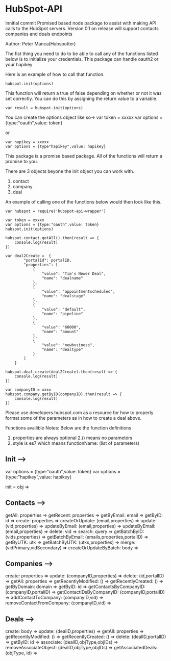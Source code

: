# HubSpot-API
Innitial commit
Promised based node package to assist with making API calls to the HubSpot 
servers.  Version 0.1 on release will support contacts companies and deals 
endpoints


Author: Peter Manca(Hubspotter)

The fist thing you need to do to be able to call any of the functions listed 
below is to initialize your credentials.  This package can handle oauth2 or 
your hapikey

Here is an example of how to call that function. 

	hubspot.init(options)

This function will return a true of false depending on whether or not it was set correctly. You can do this by assigning the return value to a variable. 

	var result = hubspot.init(options)

You can create the options object like so->
	var token = xxxxx
	var options = {type:"oauth",value: token}

or 

	var hapikey = xxxxx
	var options = {type"hapikey",value: hapikey}

This package is a promise based package. All of the functions will return a promise to you.  

There are 3 objects beyone the init object you can work with. 
1. contact
2. company
3. deal

An example of calling one of the functions below would then look like this. 

	var hubspot = require('hubspot-api-wrapper')

	var token = xxxxx
	var options = {type:"oauth",value: token}
	hubspot.init(options)

	hubspot.contact.getAll().then(result => {
		console.log(result)
	})

	var deal2Create =  {
            "portalId": portalID,
            "properties": [
                {
                    "value": "Tim's Newer Deal",
                    "name": "dealname"
                },
                {
                    "value": "appointmentscheduled",
                    "name": "dealstage"
                },
                {
                    "value": "default",
                    "name": "pipeline"
                },
                {
                    "value": "60000",
                    "name": "amount"
                },
                {
                    "value": "newbusiness",
                    "name": "dealtype"
                }
            ]
        }
	
	hubspot.deal.create(deal2Create).then(result => {
		console.log(result)
	})

	var companyID = xxxx
	hubspot.company.getByID(companyID).then(result => {
		console.log(result)
	})


Please use developers.hubspot.com as a resource for how to properly format 
some of the parameters as in how to create a deal above. 




Functions availible
Notes:
Below are the function definitions
1. properties are always optional
2.() means no parameters
3. style is es7 which means functionName: (list of parameters)

Init -->
---------------------


var options = {type:"oauth",value: token}
var options = {type:"hapikey",value: hapikey}

init = obj =>

Contacts -->
----------------------
getAll: properties =>
getRecent: properties =>
getByEmail: email =>
getByID: id =>
create: properties =>
createOrUpdate: (email,properties) =>
update: (vid,properties) =>
updateByEmail: (email,properties) => 
updateByEmail: (email,properties) =>
delete: vid => 
search: query => 
getBatchByID: (vids,properties) =>
getBatchByEmail: (emails,properties,portalID) =>
getByUTK: utk =>
getBatchByUTK: (utks,properties) => 
merge: (vidPrimary,vidSecondary) =>
createOrUpdateByBatch: body =>

Companies -->
----------------------

create: properties => 
update: (companyID,properties) => 
delete: (id,portalID) => 
getAll: properties =>
getRecentlyModified: () =>
getRecentlyCreated: () =>
getByDomain: domain =>
getByID: id =>
getContactsByCompanyID: (companyID,portalID) =>
getContactIDsByCompanyID: (companyID,portalID) =>
addContactToCompany: (companyID,vid) =>
removeContactFromCompany: (companyID,vid) =>

Deals -->
----------------------
create: body =>
update: (dealID,properties) =>
getAll: properties =>
getRecentlyModified: () =>
getRecentlyCreated: () =>
delete: (dealID,portalID) =>
getByID: id =>
associate: (dealID,objType,objIDs) =>
removeAssociateObject: (dealID,objType,objIDs) =>
getAssociatedDeals: (objType, id) =>